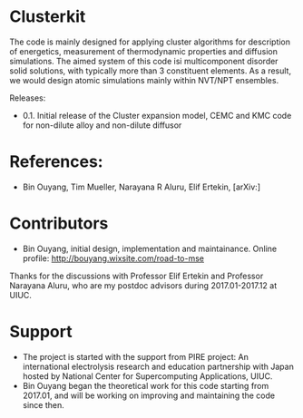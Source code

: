 Clusterkit
==========

The code is mainly designed for applying cluster algorithms for description of energetics, measurement of thermodynamic properties and diffusion simulations. The aimed system of this code isi multicomponent disorder solid solutions, with typically more than 3 constituent elements. As a result, we would design atomic simulations mainly within NVT/NPT ensembles.


Releases:

* 0.1. Initial release of the Cluster expansion model, CEMC and KMC code for non-dilute alloy and non-dilute diffusor

References:
===========
* Bin Ouyang, Tim Mueller, Narayana R Aluru, Elif Ertekin, [arXiv:]

Contributors
============
* Bin Ouyang, initial design, implementation and maintainance. Online profile: http://bouyang.wixsite.com/road-to-mse

Thanks for the discussions with Professor Elif Ertekin and Professor Narayana Aluru, who are my postdoc advisors during 2017.01-2017.12 at UIUC.

Support
=======
* The project is started with the support from PIRE project: An international electrolysis research and education partnership with Japan hosted by National Center for Supercomputing Applications, UIUC.
* Bin Ouyang began the theoretical work for this code starting from 2017.01, and will be working on improving and maintaining the code since then.

